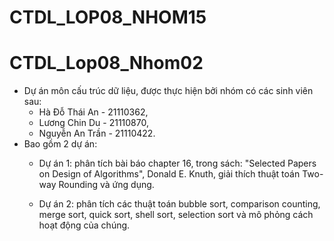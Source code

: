 # CTDL_LOP08_NHOM15
# CTDL_Lop08_Nhom02
- Dự án môn cấu trúc dữ liệu, được thực hiện bởi nhóm có các sinh viên sau:
  + Hà Đỗ Thái An - 21110362,
  + Lương Chin Du - 21110870,
  + Nguyễn An Trần  - 21110422.
- Bao gồm 2 dự án:
  + Dự án 1: phân tích bài báo chapter 16, trong sách: "Selected Papers on Design of Algorithms", Donald E. Knuth, 
giải thích thuật toán Two-way Rounding và ứng dụng.
  
  + Dự án 2: phân tích các thuật toán bubble sort, comparison counting, merge sort, quick sort, shell sort, selection sort và mô phỏng cách hoạt động của chúng.
